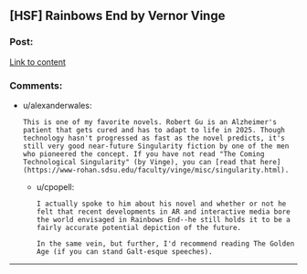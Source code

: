 ## [HSF] Rainbows End by Vernor Vinge

### Post:

[Link to content](http://www.amazon.com/Rainbows-End-Vernor-Vinge/dp/0812536363/ref=sr_1_1?ie=UTF8&qid=1410539644&sr=8-1)

### Comments:

- u/alexanderwales:
  ```
  This is one of my favorite novels. Robert Gu is an Alzheimer's patient that gets cured and has to adapt to life in 2025. Though technology hasn't progressed as fast as the novel predicts, it's still very good near-future Singularity fiction by one of the men who pioneered the concept. If you have not read "The Coming Technological Singularity" (by Vinge), you can [read that here](https://www-rohan.sdsu.edu/faculty/vinge/misc/singularity.html).
  ```

  - u/cpopell:
    ```
    I actually spoke to him about his novel and whether or not he felt that recent developments in AR and interactive media bore the world envisaged in Rainbows End--he still holds it to be a fairly accurate potential depiction of the future.

    In the same vein, but further, I'd recommend reading The Golden Age (if you can stand Galt-esque speeches).
    ```

---

